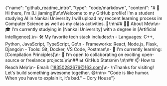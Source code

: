 {"name": "github_readme_intro", "type": "code/markdown", "content": "# 👋 Hi there, I'm [Li jiaming]!\n\nWelcome to my GitHub profile! I'm a student studying AI in Nankai University.I will upload my reccent learning process im Computer Science as well as my class activities. 🚀\n\n## 👨‍💻 About Me\n\n- 🎓 I'm currently studying in [Nankai University] with a degree in [Artificial Intelligence].\n-  🛠️ My favorite tech stack includes:\n - Languages: C++, Python, JavaScript, TypeScript, Go\n - Frameworks: React, Node.js, Flask, Django\n - Tools: Git, Docker, VS Code, Postman\n- 🌱 I'm currently learning: [Compilation Principles]\n- 🤝 I’m open to collaborating on exciting open-source or freelance projects.\n\n## 📊 GitHub Stats\n\n
\n\n## 📫 How to Reach Me\n\n- Email: [18350282676@163.com]\n- \nThanks for visiting! Let's build something awesome together. 😄\n\n> "Code is like humor. When you have to explain it, it’s bad." – Cory House"}

